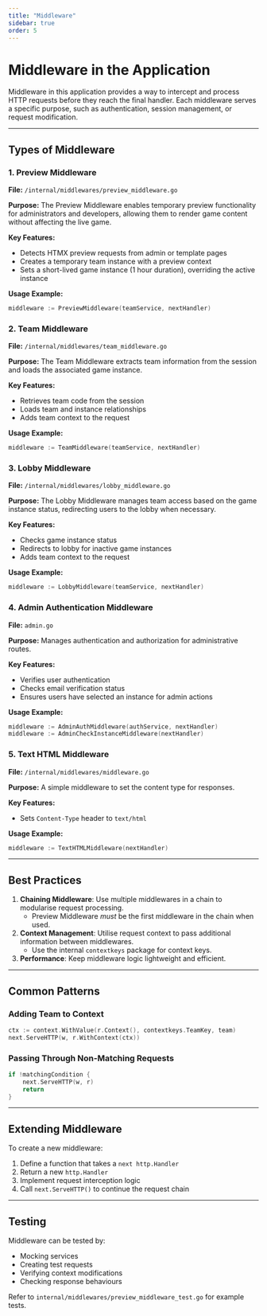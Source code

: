 ```yaml
---
title: "Middleware"
sidebar: true
order: 5
---
```


# Middleware in the Application

Middleware in this application provides a way to intercept and process HTTP requests before they reach the final handler. Each middleware serves a specific purpose, such as authentication, session management, or request modification.

---

## Types of Middleware

### 1. Preview Middleware

**File:** `/internal/middlewares/preview_middleware.go`

**Purpose:**
The Preview Middleware enables temporary preview functionality for administrators and developers, allowing them to render game content without affecting the live game.

**Key Features:**
- Detects HTMX preview requests from admin or template pages
- Creates a temporary team instance with a preview context
- Sets a short-lived game instance (1 hour duration), overriding the active instance

**Usage Example:**
```go
middleware := PreviewMiddleware(teamService, nextHandler)
```

### 2. Team Middleware

**File:** `/internal/middlewares/team_middleware.go`

**Purpose:**
The Team Middleware extracts team information from the session and loads the associated game instance.

**Key Features:**
- Retrieves team code from the session
- Loads team and instance relationships
- Adds team context to the request

**Usage Example:**
```go
middleware := TeamMiddleware(teamService, nextHandler)
```

### 3. Lobby Middleware

**File:** `/internal/middlewares/lobby_middleware.go`

**Purpose:**
The Lobby Middleware manages team access based on the game instance status, redirecting users to the lobby when necessary.

**Key Features:**
- Checks game instance status
- Redirects to lobby for inactive game instances
- Adds team context to the request

**Usage Example:**
```go
middleware := LobbyMiddleware(teamService, nextHandler)
```

### 4. Admin Authentication Middleware

**File:** `admin.go`

**Purpose:**
Manages authentication and authorization for administrative routes.

**Key Features:**
- Verifies user authentication
- Checks email verification status
- Ensures users have selected an instance for admin actions

**Usage Example:**
```go
middleware := AdminAuthMiddleware(authService, nextHandler)
middleware := AdminCheckInstanceMiddleware(nextHandler)
```

### 5. Text HTML Middleware

**File:** `/internal/middlewares/middleware.go`

**Purpose:**
A simple middleware to set the content type for responses.

**Key Features:**
- Sets `Content-Type` header to `text/html`

**Usage Example:**
```go
middleware := TextHTMLMiddleware(nextHandler)
```

---

## Best Practices

1. **Chaining Middleware**: Use multiple middlewares in a chain to modularise request processing.
    - Preview Middleware *must* be the first middleware in the chain when used.
2. **Context Management**: Utilise request context to pass additional information between middlewares.
    - Use the internal `contextkeys` package for context keys.
3. **Performance**: Keep middleware logic lightweight and efficient.

---

## Common Patterns

### Adding Team to Context
```go
ctx := context.WithValue(r.Context(), contextkeys.TeamKey, team)
next.ServeHTTP(w, r.WithContext(ctx))
```

### Passing Through Non-Matching Requests
```go
if !matchingCondition {
    next.ServeHTTP(w, r)
    return
}
```

---

## Extending Middleware

To create a new middleware:
1. Define a function that takes a `next http.Handler`
2. Return a new `http.Handler`
3. Implement request interception logic
4. Call `next.ServeHTTP()` to continue the request chain

---

## Testing

Middleware can be tested by:
- Mocking services
- Creating test requests
- Verifying context modifications
- Checking response behaviours

Refer to `internal/middlewares/preview_middleware_test.go` for example tests.
